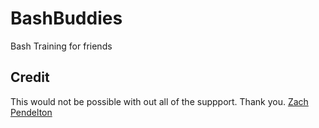 # BashBuddies
Bash Training for friends
## Credit 
This would not be possible with out all of the suppport.
Thank you.
[Zach Pendelton](https://github.com/asmrtfm)

